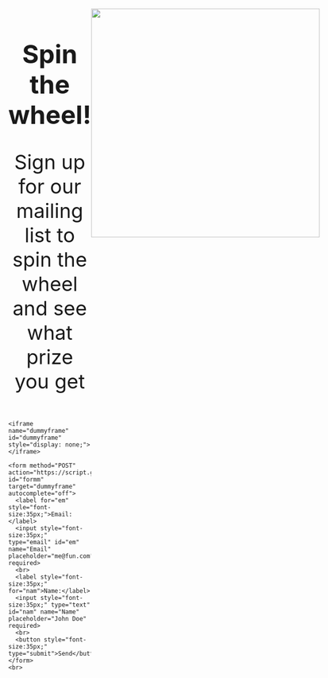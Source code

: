 <style>

html, body { min-height: 100%; }
#wheel {
  animation-name: rotation;
  animation-duration: 0s;
  animation-iteration-count: infinite;
  animation-timing-function: linear;
}

#textbox {
    display: none;
    border: 10px solid gold;
    border-radius: 100px;
    width: 80%;
    margin-left: 10%;
  }

@keyframes rotation {
  from {
    transform: rotate(0deg);
  }
  to {
    transform: rotate(1080deg);
  }
}

#formm {
    display:grid;
    justify-content:center;
  }

#text {
    text-align:center;
    font-size:35px;
  }

section {
    background-color: palegoldenrod;
  }
  
</style>


<div style="display:grid;grid-template-columns:1fr 1fr;">
  <div id="colleft" style="display:grid;align-content:center;">
    <div style="padding-top:10px;">
      <h1 style="text-align:center;font-size:51px;">Spin the wheel!</h1>
      <p style="text-align:center;font-size:40px;">Sign up for our mailing list to spin the wheel and see what prize you get</p>
    </div>

    <iframe name="dummyframe" id="dummyframe" style="display: none;"></iframe>

    <form method="POST" action="https://script.google.com/macros/s/AKfycbwDJVbqGlpgprnTWN5g1fKATCazyaiYcHozVXeap1u6P2K3flwHOyfpQmfEKI9H2gxACQ/exec" id="formm" target="dummyframe" autocomplete="off">
      <label for="em" style="font-size:35px;">Email:</label>
      <input style="font-size:35px;" type="email" id="em" name="Email" placeholder="me@fun.com" required>
      <br>
      <label style="font-size:35px;" for="nam">Name:</label>
      <input style="font-size:35px;" type="text" id="nam" name="Name" placeholder="John Doe" required>
      <br>
      <button style="font-size:35px;" type="submit">Send</button>
    </form>  
    <br>
    
  </div>
  
  <div id="colright">
    <div style="display:grid;justify-content:center;">
      <img src="{{site.baseurl}}/images/wheel.png" id="wheel" style="height:460px;margin-top:20px;">
      <div id="textbox"><p id="text"> blank </p> </div>
    </div>
  </div>
</div>

<script>
    const image = document.getElementById('wheel');
    const form = document.getElementById('formm');
    const text = document.getElementById('text');
    const textbox = document.getElementById('textbox');
    
  
    form.addEventListener('submit', () => {
    image.style.animationDuration = "2s";
    var rando;
    rando = Math.random();
    setTimeout(function() {
    if (rando > 0 && rando <= 0.1428)
    {
      image.src = "{{site.baseurl}}/images/notepad.png";
      image.style.animationDuration = "0s";
      text.innerHTML = "A notepad!";
      textbox.style.display="block";
    } 
    else if (rando > 0.1428 && rando <= 0.1428*2)
    {
      image.src = "{{site.baseurl}}/images/lanyard.png";
      image.style.animationDuration = "0s";
      text.innerHTML = "A lanyard!";
      textbox.style.display="block";
    } 
    else if (rando > 0.1428*2 && rando <= 0.1428*3)
    {
      image.src = "{{site.baseurl}}/images/sticker.png";
      image.style.animationDuration = "0s";
      text.innerHTML = "A sticker!";
      textbox.style.display="block";
    } 
    else if (rando > 0.1428*3 && rando <= 0.1428*4)
    {
      image.src = "{{site.baseurl}}/images/notebook.png";
      image.style.animationDuration = "0s";
      text.innerHTML = "A notebook!";
      textbox.style.display="block";
    } 
    else if (rando > 0.1428*4 && rando <= 0.1428*5)
    {
      image.src = "{{site.baseurl}}/images/waterbottle.png";
      image.style.animationDuration = "0s";
      text.innerHTML = "A water bottle!";
      textbox.style.display="block";
    } 
    else if (rando > 0.1428*5 && rando <= 0.1428*6)
    {
      image.src = "{{site.baseurl}}/images/straw.png";
      image.style.animationDuration = "0s";
      text.innerHTML = "A straw!";
      textbox.style.display="block";
    } 
    else if (rando > 0.1428*6 && rando <= 1)
    {
      image.src = "{{site.baseurl}}/images/bar.png";
      image.style.animationDuration = "0s";
      text.innerHTML = "A Kind Bar!";
      textbox.style.display="block";
    } 
}, 2000);
   setTimeout(function() {
   image.src = "{{site.baseurl}}/images/wheel.png";
   document.getElementById("em").value = "";
   document.getElementById("nam").value = "";
   document.getElementById("textbox").style.display = "none";
     
}, 5000);
  });
</script>
